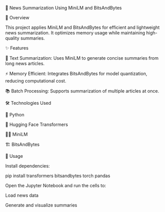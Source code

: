 📰 News Summarization Using MiniLM and BitsAndBytes

📝 Overview

This project applies MiniLM and BitsAndBytes for efficient and lightweight news summarization. It optimizes memory usage while maintaining high-quality summaries.

✨ Features

📄 Text Summarization: Uses MiniLM to generate concise summaries from long news articles.

⚡ Memory Efficient: Integrates BitsAndBytes for model quantization, reducing computational cost.

📚 Batch Processing: Supports summarization of multiple articles at once.

🛠️ Technologies Used

🐍 Python

🤗 Hugging Face Transformers

🏋️‍♂️ MiniLM

🏗️ BitsAndBytes

🚀 Usage

Install dependencies:

pip install transformers bitsandbytes torch pandas

Open the Jupyter Notebook and run the cells to:

Load news data

Generate and visualize summaries
